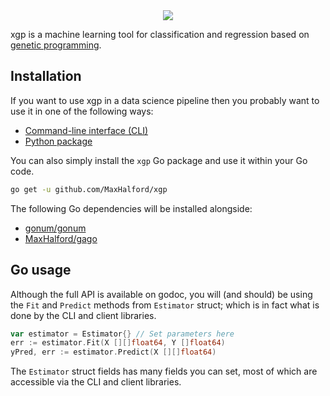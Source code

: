 <div align="center">
  <!-- Logo -->
  <img src="https://docs.google.com/drawings/d/e/2PACX-1vSLdt85rEf3SQUBkpuWfXOclyUY7rdZ7RBoTuNIyCc3-liSpurbL3i7QfrzWBFr2LfwTfoAf_1i4Qwe/pub?w=378&h=223"/>
</div>

xgp is a machine learning tool for classification and regression based on [genetic programming](https://www.wikiwand.com/en/Genetic_programming).

## Installation

If you want to use xgp in a data science pipeline then you probably want to use it in one of the following ways:

- [Command-line interface (CLI)](cmd/README.md)
- [Python package](python-package/README.md)

You can also simply install the `xgp` Go package and use it within your Go code.

```sh
go get -u github.com/MaxHalford/xgp
```

The following Go dependencies will be installed alongside:

- [gonum/gonum](https://github.com/gonum/gonum)
- [MaxHalford/gago](https://github.com/MaxHalford/gago)

## Go usage

Although the full API is available on godoc, you will (and should) be using the `Fit` and `Predict` methods from `Estimator` struct; which is in fact what is done by the CLI and client libraries.

```go
var estimator = Estimator{} // Set parameters here
err := estimator.Fit(X [][]float64, Y []float64)
yPred, err := estimator.Predict(X [][]float64)
```

The `Estimator` struct fields has many fields you can set, most of which are accessible via the CLI and client libraries.
